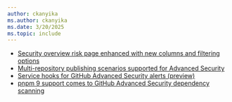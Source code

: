 ```yaml
---
author: ckanyika
ms.author: ckanyika
ms.date: 3/20/2025
ms.topic: include
---
```


- [Security overview risk page enhanced with new columns and filtering options](#security-overview-risk-page-enhanced-with-new-columns-and-filtering-options)
- [Multi-repository publishing scenarios supported for Advanced Security](#multi-repository-publishing-scenarios-supported-for-advanced-security)
- [Service hooks for GitHub Advanced Security alerts (preview)](#service-hooks-for-github-advanced-security-alerts-preview)
- [pnpm 9 support comes to GitHub Advanced Security dependency scanning](#pnpm-9-support-comes-to-github-advanced-security-dependency-scanning)


